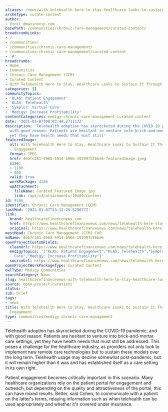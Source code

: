 ```yaml
---
aliases: /news/with-telehealth-here-to-stay-healthcare-looks-to-sustain-it-through-patient-engagement
archetype: curate-content
author:
- Vinit @maxinovip.com
basePath: /communities/chronic-care-management/curated-content/
breadcrumbLinks:
- /
- /communities/
- /communities/chronic-care-management/
- /communities/chronic-care-management/curated-content
- '#'
breadcrumbs:
- Home
- Communities
- Chronic Care Management (CCM)
- Curated Content
- With Telehealth Here to Stay, Healthcare Looks to Sustain It Through Patient Engagement
categories: []
communityTopics:
- 'KLAS: Patient Engagement'
- 'KLAS: Telehealth'
- 'Symplur: Virtual Care'
- 'Medigy: Increase Profitability'
contentCategories: medigy-chronic-care-management-curated-content
date: '2021-01-07T08:03:48.271117Z'
description: 'Telehealth adoption has skyrocketed during the COVID-19 pandemic, and
  with good reason: Patients are hesitant to venture into brick-and-mortar care settings,
  yet they have health needs that must still'
featuredImage:
  alt: With Telehealth Here to Stay, Healthcare Looks to Sustain It Through Patient
    Engagement
  format: JPEG
  href: 4ebfc381-4968-5914-b966-1929972fbbe6-featuredImage.jpeg
  size:
  - 1180
  - 600
  valid: true
  workPackage: 4166
  wpAttachment:
    fileName: Curated_Featured_Image.jpg
    link: /api/v3/attachments/10489/content
id: 4166
identifier: Chronic Care Management (CCM)
lastMod: '2021-01-07T13:12:29.529077Z'
link:
  brand: healthcarefinancenews.com
  href: https://www.healthcarefinancenews.com/news/telehealth-here-stay-healthcare-looks-sustain-it-through-patient-engagement
  original: https://www.healthcarefinancenews.com/news/telehealth-here-stay-healthcare-looks-sustain-it-through-patient-engagement
mastHead: Chronic Care Management (CCM) CoP
mdName: 4ebfc381-4968-5914-b966-1929972fbbe6
openProjectCustomFields:
  cleanUrl: https://www.healthcarefinancenews.com/news/telehealth-here-stay-healthcare-looks-sustain-it-through-patient-engagement
  medigyTopics: '["KLAS: Patient Engagement","KLAS: Telehealth","Symplur: Virtual
    Care","Medigy: Increase Profitability"]'
  sourceUrl: https://www.healthcarefinancenews.com/news/telehealth-here-stay-healthcare-looks-sustain-it-through-patient-engagement
openProjectWorkPackageType: Curated Content
owlType: Medigy Communities
searchCategory: News
slug: healthcarefinancenews-with-telehealth-here-to-stay-healthcare-looks-to-sustain-it-through-patient-engagement
source: open-project-curations
status: ''
sub: brief
tags:
- news
title: With Telehealth Here to Stay, Healthcare Looks to Sustain It Through Patient
  Engagement
type: communities/medigy-chronic-care-management
---
```


<p>Telehealth adoption has skyrocketed during the COVID-19 pandemic, and with good reason: Patients are hesitant to venture into brick-and-mortar care settings, yet they have health needs that must still be addressed. This poses a challenge for the healthcare industry, as providers not only look to implement new remote care technologies but to sustain these models over the long term. Telehealth usage may decline somewhat post-pandemic, but it will remain higher than it was and has established itself as a care setting in its own right.</p><p>Patient engagement becomes critically important in this scenario. Many healthcare organizations rely on the patient portal for engagement and outreach, but depending on the quality and attractiveness of the portal, this can have mixed results. Better, said Cohen, to communicate with a patient on the latter's terms, relaying information such as when telehealth can be used appropriately and whether it's covered under insurance.</p>